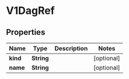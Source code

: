 

# V1DagRef


## Properties

Name | Type | Description | Notes
------------ | ------------- | ------------- | -------------
**kind** | **String** |  |  [optional]
**name** | **String** |  |  [optional]



